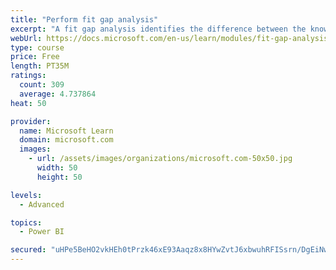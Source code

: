 ```yaml
---
title: "Perform fit gap analysis"
excerpt: "A fit gap analysis identifies the difference between the known requirements and the proposed or current solution. This module covers performing a fit gap analysis."
webUrl: https://docs.microsoft.com/en-us/learn/modules/fit-gap-analysis/
type: course
price: Free
length: PT35M
ratings:
  count: 309
  average: 4.737864
heat: 50

provider:
  name: Microsoft Learn
  domain: microsoft.com
  images:
    - url: /assets/images/organizations/microsoft.com-50x50.jpg
      width: 50
      height: 50

levels:
  - Advanced

topics:
  - Power BI

secured: "uHPe5BeHO2vkHEh0tPrzk46xE93Aaqz8x8HYwZvtJ6xbwuhRFISsrn/DgEiNwr9tqiJsUNWE4s+M4qBo04Z1Im/28F/NMa/fkUFp1dDB7++NYvmJEEpcuMJdPa5OJOiZj9u4yEoSXe11GMqOiJvDNYW1s8Qf9yYvS/ezJdtByHPzm5iYU6QCFKjrJwyG7nMVG0/sFvyM2kuMwj38xKmxMjETG/+tGwLHRXBiE5V0OTE41JHsSO/e+4KELTwoscI67r3T3zPj0bBNwRvPg2seRvza1l+lHYsBbwh0x8o7fNb1fKxxu0k5SNXLDbdnYNC16KesOee4M0G7d5kNiP/arz1DmZnkzPc7Lg067zT3qO4MdZVnzYZGGH6j3JULwMxgngC84AfW3f0879z4ObsL5fCQLCnvkFTxUm4tped/gYA=;5tYyVfWJ57qVJAF6G+Augw=="
---
```


